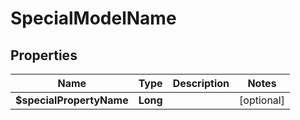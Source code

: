 

# SpecialModelName


## Properties

| Name | Type | Description | Notes |
|------------ | ------------- | ------------- | -------------|
|**$specialPropertyName** | **Long** |  |  [optional] |


